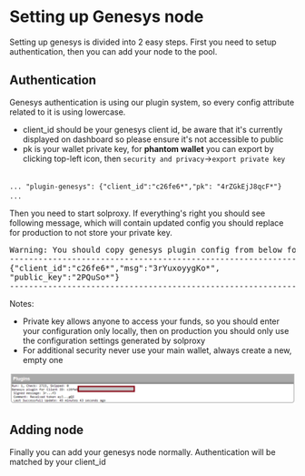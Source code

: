 # Setting up Genesys node

Setting up genesys is divided into 2 easy steps. First you need to setup authentication, then you can add your node to the pool.

## Authentication
Genesys authentication is using our plugin system, so every config attribute related to it is using lowercase.
- client_id should be your genesys client id, be aware that it's currently displayed on dashboard so please ensure it's not accessible to public
- pk is your wallet private key, for **phantom wallet** you can export by clicking top-left icon, then `security and privacy`->`export private key`

<code>
... "plugin-genesys": {"client_id":"c26fe6*","pk": "4rZGkEjJ8qcF*"} ...
</code>

Then you need to start solproxy. If everything's right you should see following message, which will contain updated config you should replace for production to not store your private key.

<pre>
Warning: You should copy genesys plugin config from below for production, to not store unencrypted PK
------------------------------------------------------------------
{"client_id":"c26fe6*","msg":"3rYuxoyygKo*",
"public_key":"2PQuSo*"}
------------------------------------------------------------------
</pre>

Notes:
- Private key allows anyone to access your funds, so you should enter your configuration only locally, then on production you should only use the configuration settings generated by solproxy
- For additional security never use your main wallet, always create a new, empty one

<p align="center">
  <img src="genesys.png" width="1000">
</p>

## Adding node
Finally you can add your genesys node normally. Authentication will be matched by your client_id
